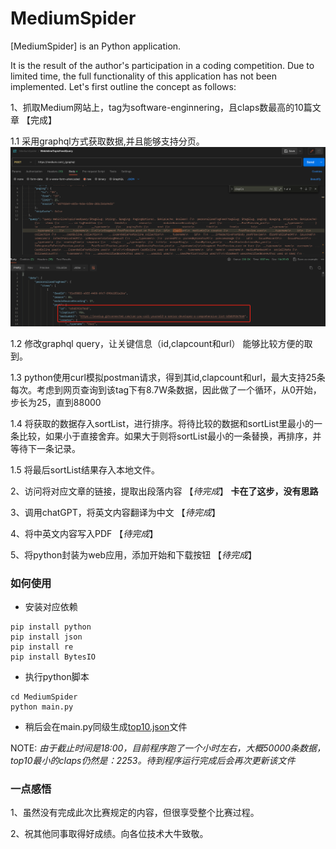 # MediumSpider

[MediumSpider] is an Python application.

It is the result of the author's participation in a coding competition. Due to limited time, the full functionality of this application has not been implemented. Let's first outline the concept as follows:

1、抓取Medium网站上，tag为software-enginnering，且claps数最高的10篇文章 【完成】

1.1 采用graphql方式获取数据,并且能够支持分页。
![avatar](graphql.png)

1.2 修改graphql query，让关键信息（id,clapcount和url） 能够比较方便的取到。

1.3 python使用curl模拟postman请求，得到其id,clapcount和url，最大支持25条每次。考虑到网页查询到该tag下有8.7W条数据，因此做了一个循环，从0开始，步长为25，直到88000

1.4 将获取的数据存入sortList，进行排序。将待比较的数据和sortList里最小的一条比较，如果小于直接舍弃。如果大于则将sortList最小的一条替换，再排序，并等待下一条记录。

1.5 将最后sortList结果存入本地文件。

2、访问将对应文章的链接，提取出段落内容 【*待完成*】 __卡在了这步，没有思路__

3、调用chatGPT，将英文内容翻译为中文 【*待完成*】

4、将中英文内容写入PDF 【*待完成*】

5、将python封装为web应用，添加开始和下载按钮 【*待完成*】

### 如何使用

- 安装对应依赖
```
pip install python
pip install json
pip install re
pip install BytesIO
```
- 执行python脚本
```
cd MediumSpider
python main.py
```
- 稍后会在main.py同级生成[top10.json](https://github.com/cdliufei/MediumSpider/blob/main/MediumSpider/top10.json)文件
  
 NOTE: *由于截止时间是18:00，目前程序跑了一个小时左右，大概50000条数据，top10最小的claps仍然是：2253。待到程序运行完成后会再次更新该文件*

### 一点感悟

1、虽然没有完成此次比赛规定的内容，但很享受整个比赛过程。

2、祝其他同事取得好成绩。向各位技术大牛致敬。



